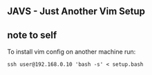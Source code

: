 ## JAVS - Just Another Vim Setup

## note to self

To install vim config on another machine run:

`ssh user@192.168.0.10 'bash -s' < setup.bash`

